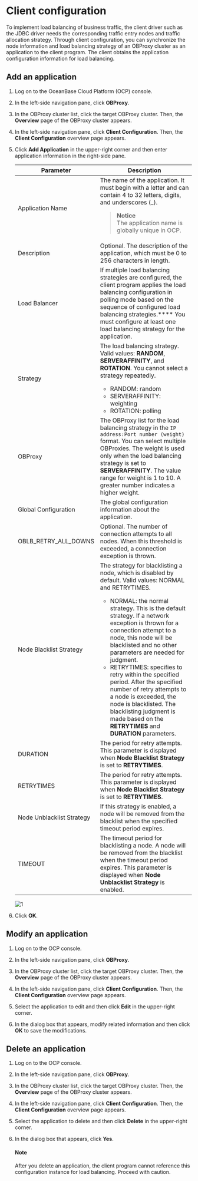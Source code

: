 # Client configuration

To implement load balancing of business traffic, the client driver such as the JDBC driver needs the corresponding traffic entry nodes and traffic allocation strategy. Through client configuration, you can synchronize the node information and load balancing strategy of an OBProxy cluster as an application to the client program. The client obtains the application configuration information for load balancing.

## Add an application

1. Log on to the OceanBase Cloud Platform (OCP) console.

2. In the left-side navigation pane, click **OBProxy**.

3. In the OBProxy cluster list, click the target OBProxy cluster. Then, the **Overview** page of the OBProxy cluster appears.

4. In the left-side navigation pane, click **Client Configuration**. Then, the **Client Configuration** overview page appears.
5. Click **Add Application** in the upper-right corner and then enter application information in the right-side pane.

   | Parameter | Description |
   |----------|----------|
   | Application Name | The name of the application. It must begin with a letter and can contain 4 to 32 letters, digits, and underscores (_).  <blockquote>**Notice**</br>The application name is globally unique in OCP. </blockquote> |
   | Description | Optional. The description of the application, which must be 0 to 256 characters in length.  |
   | Load Balancer | If multiple load balancing strategies are configured, the client program applies the load balancing configuration in polling mode based on the sequence of configured load balancing strategies.**** You must configure at least one load balancing strategy for the application.  |
   | Strategy | The load balancing strategy. Valid values: **RANDOM**, **SERVERAFFINITY**, and **ROTATION**. You cannot select a strategy repeatedly.  <ul><li>RANDOM: random</li> <li>SERVERAFFINITY: weighting</li><li>ROTATION: polling</li>  </ul> |
   | OBProxy | The OBProxy list for the load balancing strategy in the `IP address:Port number (weight)` format. You can select multiple OBProxies. The weight is used only when the load balancing strategy is set to **SERVERAFFINITY**. The value range for weight is 1 to 10. A greater number indicates a higher weight.  |
   | Global Configuration | The global configuration information about the application.  |
   | OBLB_RETRY_ALL_DOWNS | Optional. The number of connection attempts to all nodes. When this threshold is exceeded, a connection exception is thrown.  |
   | Node Blacklist Strategy | The strategy for blacklisting a node, which is disabled by default. Valid values: NORMAL and RETRYTIMES. <ul><li>NORMAL: the normal strategy. This is the default strategy. If a network exception is thrown for a connection attempt to a node, this node will be blacklisted and no other parameters are needed for judgment. </li> <li>RETRYTIMES: specifies to retry within the specified period. After the specified number of retry attempts to a node is exceeded, the node is blacklisted. The blacklisting judgment is made based on the **RETRYTIMES** and **DURATION** parameters. </li> </ul> |
   | DURATION | The period for retry attempts. This parameter is displayed when **Node Blacklist Strategy** is set to **RETRYTIMES**.  |
   | RETRYTIMES | The period for retry attempts. This parameter is displayed when **Node Blacklist Strategy** is set to **RETRYTIMES**.  |
   | Node Unblacklist Strategy | If this strategy is enabled, a node will be removed from the blacklist when the specified timeout period expires.  |
   | TIMEOUT | The timeout period for blacklisting a node. A node will be removed from the blacklist when the timeout period expires. This parameter is displayed when **Node Unblacklist Strategy** is enabled.  |

   ![1](https://obbusiness-private.oss-cn-shanghai.aliyuncs.com/doc/img/ocp/402-en/%E6%96%B0%E5%A2%9E%E8%B4%9F%E8%BD%BD%E5%9D%87%E8%A1%A1%E5%BA%94%E7%94%A81.png)

6. Click **OK**.

## Modify an application

1. Log on to the OCP console.

2. In the left-side navigation pane, click **OBProxy**.

3. In the OBProxy cluster list, click the target OBProxy cluster. Then, the **Overview** page of the OBProxy cluster appears.

4. In the left-side navigation pane, click **Client Configuration**. Then, the **Client Configuration** overview page appears.

5. Select the application to edit and then click **Edit** in the upper-right corner.

6. In the dialog box that appears, modify related information and then click **OK** to save the modifications.

## Delete an application

1. Log on to the OCP console.

2. In the left-side navigation pane, click **OBProxy**.

3. In the OBProxy cluster list, click the target OBProxy cluster. Then, the **Overview** page of the OBProxy cluster appears.

4. In the left-side navigation pane, click **Client Configuration**. Then, the **Client Configuration** overview page appears.

5. Select the application to delete and then click **Delete** in the upper-right corner.

6. In the dialog box that appears, click **Yes**.

    <main id="explain" type='notice'>
    <h4>Note</h4>
    <p>After you delete an application, the client program cannot reference this configuration instance for load balancing. Proceed with caution. </p>
    </main>
